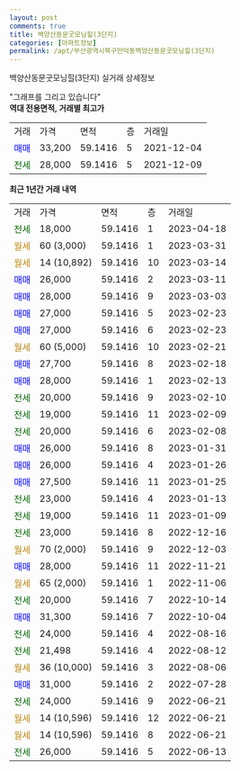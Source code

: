 ```yaml
---
layout: post
comments: true
title: 백양산동문굿모닝힐(3단지)
categories: [아파트정보]
permalink: /apt/부산광역시북구만덕동백양산동문굿모닝힐(3단지)
---
```


백양산동문굿모닝힐(3단지) 실거래 상세정보

<script type="text/javascript">
  google.charts.load('current', {'packages':['line', 'corechart']});
  google.charts.setOnLoadCallback(drawChart);

  function drawChart() {
    var data = new google.visualization.DataTable();
    data.addColumn('date', '거래일');
    data.addColumn('number', "매매");
    data.addColumn('number', "전세");
    data.addColumn('number', "전매");

    data.addRows([[new Date(Date.parse("2023-04-18")), null, 18000, null], [new Date(Date.parse("2023-03-31")), null, null, null], [new Date(Date.parse("2023-03-14")), null, null, null], [new Date(Date.parse("2023-03-11")), 26000, null, null], [new Date(Date.parse("2023-03-03")), 28000, null, null], [new Date(Date.parse("2023-02-23")), 27000, null, null], [new Date(Date.parse("2023-02-23")), 27000, null, null], [new Date(Date.parse("2023-02-21")), null, null, null], [new Date(Date.parse("2023-02-18")), 27700, null, null], [new Date(Date.parse("2023-02-13")), 28000, null, null], [new Date(Date.parse("2023-02-10")), null, 20000, null], [new Date(Date.parse("2023-02-09")), null, 19000, null], [new Date(Date.parse("2023-02-08")), null, 20000, null], [new Date(Date.parse("2023-01-31")), 26000, null, null], [new Date(Date.parse("2023-01-26")), 26000, null, null], [new Date(Date.parse("2023-01-25")), 27500, null, null], [new Date(Date.parse("2023-01-13")), null, 23000, null], [new Date(Date.parse("2023-01-09")), null, 19000, null], [new Date(Date.parse("2022-12-16")), null, 23000, null], [new Date(Date.parse("2022-12-03")), null, null, null], [new Date(Date.parse("2022-11-21")), 28000, null, null], [new Date(Date.parse("2022-11-06")), null, null, null], [new Date(Date.parse("2022-10-14")), null, 20000, null], [new Date(Date.parse("2022-10-04")), 31300, null, null], [new Date(Date.parse("2022-08-16")), null, 24000, null], [new Date(Date.parse("2022-08-12")), null, 21498, null], [new Date(Date.parse("2022-08-06")), null, null, null], [new Date(Date.parse("2022-07-28")), 31000, null, null], [new Date(Date.parse("2022-06-21")), null, 24000, null], [new Date(Date.parse("2022-06-21")), null, null, null], [new Date(Date.parse("2022-06-21")), null, null, null], [new Date(Date.parse("2022-06-13")), null, 26000, null]]);

    var options = {
      hAxis: {
        format: 'yyyy/MM/dd'
      },    
      lineWidth: 0,
      pointsVisible: true,    
      title: '최근 1년간 유형별 실거래가 분포',
      legend: { position: 'bottom' }
    };

    var formatter = new google.visualization.NumberFormat({pattern:'###,###'} );
    formatter.format(data, 1);
    formatter.format(data, 2);
    
    setTimeout(function() {
        var chart = new google.visualization.LineChart(document.getElementById('columnchart_material'));
        chart.draw(data, (options));
        document.getElementById('loading').style.display = 'none';
    }, 200);
  }
</script>


<div id="loading" style="z-index:20; display: block; margin-left: 0px">"그래프를 그리고 있습니다"</div>
<div id="columnchart_material" style="width: 95%; margin-left: 0px; display: block"></div>
<!-- contents start -->
<b>역대 전용면적, 거래별 최고가</b>
<table class="sortable">
    <tr>
      <td>거래</td>
      <td>가격</td>
      <td>면적</td>
      <td>층</td>
      <td>거래일</td>
    </tr>
        <tr>
          <td><a style="color: blue">매매</a></td>
          <td>33,200</td>
          <td>59.1416</td>
          <td>5</td>
          <td>2021-12-04</td>
        </tr>        
        <tr>
              <td><a style="color: darkgreen">전세</a></td>
              <td>28,000</td>
              <td>59.1416</td>
              <td>5</td>
              <td>2021-12-09</td>
            </tr>        
    
</table>

<b>최근 1년간 거래 내역</b>

<table class="sortable">
    <tr>
      <td>거래</td>
      <td>가격</td>
      <td>면적</td>
      <td>층</td>
      <td>거래일</td>
    </tr>
    <tr>
      <td><a style="color: darkgreen">전세</a></td>
      <td>18,000</td>
      <td>59.1416</td>
      <td>1</td>
      <td>2023-04-18</td>
    </tr>          <tr>
      <td><a style="color: darkgoldenrod">월세</a></td>
      <td>60 (3,000)</td>
      <td>59.1416</td>
      <td>1</td>
      <td>2023-03-31</td>
    </tr>          <tr>
      <td><a style="color: darkgoldenrod">월세</a></td>
      <td>14 (10,892)</td>
      <td>59.1416</td>
      <td>10</td>
      <td>2023-03-14</td>
    </tr>          <tr>
      <td><a style="color: blue">매매</a></td>
      <td>26,000</td>
      <td>59.1416</td>
      <td>2</td>
      <td>2023-03-11</td>
    </tr>          <tr>
      <td><a style="color: blue">매매</a></td>
      <td>28,000</td>
      <td>59.1416</td>
      <td>9</td>
      <td>2023-03-03</td>
    </tr>          <tr>
      <td><a style="color: blue">매매</a></td>
      <td>27,000</td>
      <td>59.1416</td>
      <td>5</td>
      <td>2023-02-23</td>
    </tr>          <tr>
      <td><a style="color: blue">매매</a></td>
      <td>27,000</td>
      <td>59.1416</td>
      <td>6</td>
      <td>2023-02-23</td>
    </tr>          <tr>
      <td><a style="color: darkgoldenrod">월세</a></td>
      <td>60 (5,000)</td>
      <td>59.1416</td>
      <td>10</td>
      <td>2023-02-21</td>
    </tr>          <tr>
      <td><a style="color: blue">매매</a></td>
      <td>27,700</td>
      <td>59.1416</td>
      <td>8</td>
      <td>2023-02-18</td>
    </tr>          <tr>
      <td><a style="color: blue">매매</a></td>
      <td>28,000</td>
      <td>59.1416</td>
      <td>1</td>
      <td>2023-02-13</td>
    </tr>          <tr>
      <td><a style="color: darkgreen">전세</a></td>
      <td>20,000</td>
      <td>59.1416</td>
      <td>9</td>
      <td>2023-02-10</td>
    </tr>          <tr>
      <td><a style="color: darkgreen">전세</a></td>
      <td>19,000</td>
      <td>59.1416</td>
      <td>11</td>
      <td>2023-02-09</td>
    </tr>          <tr>
      <td><a style="color: darkgreen">전세</a></td>
      <td>20,000</td>
      <td>59.1416</td>
      <td>6</td>
      <td>2023-02-08</td>
    </tr>          <tr>
      <td><a style="color: blue">매매</a></td>
      <td>26,000</td>
      <td>59.1416</td>
      <td>8</td>
      <td>2023-01-31</td>
    </tr>          <tr>
      <td><a style="color: blue">매매</a></td>
      <td>26,000</td>
      <td>59.1416</td>
      <td>4</td>
      <td>2023-01-26</td>
    </tr>          <tr>
      <td><a style="color: blue">매매</a></td>
      <td>27,500</td>
      <td>59.1416</td>
      <td>11</td>
      <td>2023-01-25</td>
    </tr>          <tr>
      <td><a style="color: darkgreen">전세</a></td>
      <td>23,000</td>
      <td>59.1416</td>
      <td>4</td>
      <td>2023-01-13</td>
    </tr>          <tr>
      <td><a style="color: darkgreen">전세</a></td>
      <td>19,000</td>
      <td>59.1416</td>
      <td>11</td>
      <td>2023-01-09</td>
    </tr>          <tr>
      <td><a style="color: darkgreen">전세</a></td>
      <td>23,000</td>
      <td>59.1416</td>
      <td>8</td>
      <td>2022-12-16</td>
    </tr>          <tr>
      <td><a style="color: darkgoldenrod">월세</a></td>
      <td>70 (2,000)</td>
      <td>59.1416</td>
      <td>9</td>
      <td>2022-12-03</td>
    </tr>          <tr>
      <td><a style="color: blue">매매</a></td>
      <td>28,000</td>
      <td>59.1416</td>
      <td>11</td>
      <td>2022-11-21</td>
    </tr>          <tr>
      <td><a style="color: darkgoldenrod">월세</a></td>
      <td>65 (2,000)</td>
      <td>59.1416</td>
      <td>1</td>
      <td>2022-11-06</td>
    </tr>          <tr>
      <td><a style="color: darkgreen">전세</a></td>
      <td>20,000</td>
      <td>59.1416</td>
      <td>7</td>
      <td>2022-10-14</td>
    </tr>          <tr>
      <td><a style="color: blue">매매</a></td>
      <td>31,300</td>
      <td>59.1416</td>
      <td>7</td>
      <td>2022-10-04</td>
    </tr>          <tr>
      <td><a style="color: darkgreen">전세</a></td>
      <td>24,000</td>
      <td>59.1416</td>
      <td>4</td>
      <td>2022-08-16</td>
    </tr>          <tr>
      <td><a style="color: darkgreen">전세</a></td>
      <td>21,498</td>
      <td>59.1416</td>
      <td>4</td>
      <td>2022-08-12</td>
    </tr>          <tr>
      <td><a style="color: darkgoldenrod">월세</a></td>
      <td>36 (10,000)</td>
      <td>59.1416</td>
      <td>3</td>
      <td>2022-08-06</td>
    </tr>          <tr>
      <td><a style="color: blue">매매</a></td>
      <td>31,000</td>
      <td>59.1416</td>
      <td>2</td>
      <td>2022-07-28</td>
    </tr>          <tr>
      <td><a style="color: darkgreen">전세</a></td>
      <td>24,000</td>
      <td>59.1416</td>
      <td>9</td>
      <td>2022-06-21</td>
    </tr>          <tr>
      <td><a style="color: darkgoldenrod">월세</a></td>
      <td>14 (10,596)</td>
      <td>59.1416</td>
      <td>12</td>
      <td>2022-06-21</td>
    </tr>          <tr>
      <td><a style="color: darkgoldenrod">월세</a></td>
      <td>14 (10,596)</td>
      <td>59.1416</td>
      <td>8</td>
      <td>2022-06-21</td>
    </tr>          <tr>
      <td><a style="color: darkgreen">전세</a></td>
      <td>26,000</td>
      <td>59.1416</td>
      <td>5</td>
      <td>2022-06-13</td>
    </tr>      </table>
<!-- contents end -->    

